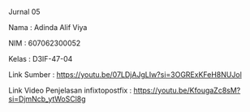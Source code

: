 Jurnal 05

Nama : Adinda Alif Viya

NIM : 607062300052

Kelas : D3IF-47-04

Link Sumber : https://youtu.be/07LDjAJgLIw?si=3OGRExKFeH8NUJol

Link Video Penjelasan infixtopostfix : https://youtu.be/KfougaZc8sM?si=DjmNcb_ytWoSCl8g